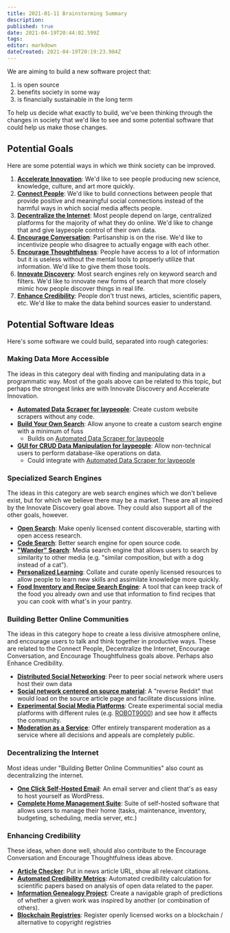 ```yaml
---
title: 2021-01-11 Brainstorming Summary
description: 
published: true
date: 2021-04-19T20:44:02.599Z
tags: 
editor: markdown
dateCreated: 2021-04-19T20:19:23.904Z
---
```


We are aiming to build a new software project that:  
1. is open source  
1. benefits society in some way
1. is financially sustainable in the long term

To help us decide what exactly to build, we've been thinking through the changes in society that we'd like to see and some potential software that could help us make those changes.

## Potential Goals

Here are some potential ways in which we think society can be improved.

1. **[Accelerate Innovation](accelerate-innovation)**: We'd like to see people producing new science, knowledge, culture, and art more quickly.
1. **[Connect People](connect-people)**: We'd like to build connections between people that provide positive and meaningful social connections instead of the harmful ways in which social media affects people.
1. **[Decentralize the Internet](decentralize-internet)**: Most people depend on large, centralized platforms for the majority of what they do online. We'd like to change that and give laypeople control of their own data.
1. **[Encourage Conversation](encourage-conversation)**: Partisanship is on the rise. We'd like to incentivize people who disagree to actually engage with each other.
1. **[Encourage Thoughtfulness](encourage-thinking)**: People have access to a lot of information but it is useless without the mental tools to properly utilize that information. We'd like to give them those tools.
1. **[Innovate Discovery](innovate-discovery)**: Most search engines rely on keyword search and filters. We'd like to innovate new forms of search that more closely mimic how people discover things in real life.
1. **[Enhance Credibility](credibility)**: People don't trust news, articles, scientific papers, etc. We'd like to make the data behind sources easier to understand.

## Potential Software Ideas

Here's some software we could build, separated into rough categories:

### Making Data More Accessible

The ideas in this category deal with finding and manipulating data in a programmatic way. Most of the goals above can be related to this topic, but perhaps the strongest links are with Innovate Discovery and Accelerate Innovation.

* **[Automated Data Scraper for laypeople](auto-data-scraper)**: Create custom website scrapers without any code.
* **[Build Your Own Search](build-your-own-search)**: Allow anyone to create a custom search engine with a minimum of fuss
	* Builds on [Automated Data Scraper for laypeople](auto-data-scraper)
* **[GUI for CRUD Data Manipulation for laypeople](dabble)**: Allow non-technical users to perform database-like operations on data.
	* Could integrate with [Automated Data Scraper for laypeople](auto-data-scraper)

### Specialized Search Engines

The ideas in this category are web search engines which we don't believe exist, but for which we believe there may be a market. These are all inspired by the Innovate Discovery goal above. They  could also support all of the other goals, however.

* **[Open Search](open-search)**: Make openly licensed content discoverable, starting with open access research.
* **[Code Search](code-search)**: Better search engine for open source code.
* **["Wander" Search](direction-search)**: Media search engine that allows users to search by similarity to other media (e.g. "similar composition, but with a dog instead of a cat").
* **[Personalized Learning](personalized-learning)**: Collate and curate openly licensed resources to allow people to learn new skills and assimilate knowledge more quickly.
* **[Food Inventory and Recipe Search Engine](recipe-search)**: A tool that can keep track of the food you already own and use that information to find recipes that you can cook with what's in your pantry. 

### Building Better Online Communities

The ideas in this category hope to create a less divisive atmosphere online, and encourage users to talk and think together in productive ways.  These are related to the Connect People, Decentralize the Internet, Encourage Conversation, and Encourage Thoughtfulness goals above. Perhaps also Enhance Credibility.

* **[Distributed Social Networking](distributed-social)**: Peer to peer social network where users host their own data
* **[Social network centered on source material](source-commentary-ecosystem)**: A "reverse Reddit" that would load on the source article page and facilitate discussions inline.
* **[Experimental Social Media Platforms](social-media-experiments)**: Create experimental social media platforms with different rules (e.g.  [ROBOT9000](https://blog.xkcd.com/2008/01/14/robot9000-and-xkcd-signal-attacking-noise-in-chat/)) and see how it affects the community.
* **[Moderation as a Service](moderation-service)**: Offer entirely transparent moderation as a service where all decisions and appeals are completely public.

### Decentralizing the Internet

Most ideas under "Building Better Online Communities" also count as decentralizing the internet.

* **[One Click Self-Hosted Email](self-hosted-email)**: An email server and client that's as easy to host yourself as WordPress.
* **[Complete Home Management Suite](home-management)**: Suite of self-hosted software that allows users to manage their home (tasks, maintenance, inventory, budgeting, scheduling, media server, etc.)

### Enhancing Credibility

These ideas, when done well, should also contribute to the Encourage Conversation and Encourage Thoughtfulness ideas above.

* **[Article Checker](article-checker)**: Put in news article URL, show all relevant citations.
* **[Automated Credibility Metrics](automated-credibility-metrics)**: Automated credibility calculation for scientific papers based on analysis of open data related to the paper.
* **[Information Genealogy Project](info-genealogy)**: Create a navigable graph of predictions of whether a given work was inspired by another (or combination of others).
* **[Blockchain Registries](blockchain-registries)**: Register openly licensed works on a blockchain / alternative to copyright registries
